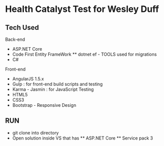 # Health Catalyst Test for Wesley Duff

## Tech Used

Back-end
* ASP.NET Core
* Code First Entity FrameWork
** dotnet ef - TOOLS used for migrations
* C#

Front-end
* AngularJS 1.5.x
* Gulp : for front-end build scripts and testing
* Karma - Jasmin : for JavaScript Testing
* HTML5 
* CSS3
* Bootstrap - Responsive Design

## RUN

* git clone into directory
* Open solution inside VS that has 
** ASP.NET Core 
** Service pack 3



